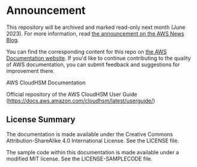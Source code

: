 # Announcement

This repository will be archived and marked read-only next month (June 2023). For more information, read [the announcement on the AWS News Blog](https://aws.amazon.com/blogs/aws/retiring-the-aws-documentation-on-github/).

You can find the corresponding content for this repo on [the AWS Documentation website](https://docs.aws.amazon.com/cloudhsm/latest/userguide). If you'd like to continue contributing to the quality of AWS documentation, you can submit feedback and suggestions for improvement there.

AWS CloudHSM Documentation

Official repository of the AWS CloudHSM User Guide (https://docs.aws.amazon.com/cloudhsm/latest/userguide/)

## License Summary

The documentation is made available under the Creative Commons Attribution-ShareAlike 4.0 International License. See the LICENSE file.

The sample code within this documentation is made available under a modified MIT license. See the LICENSE-SAMPLECODE file.
